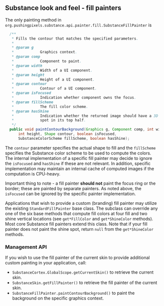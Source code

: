 ## Substance look and feel - fill painters

The only painting method in `org.pushingpixels.substance.api.painter.fill.SubstanceFillPainter` is

```java
  /**
   * Fills the contour that matches the specified parameters.
   *
   * @param g
   *            Graphics context.
   * @param comp
   *            Component to paint.
   * @param width
   *            Width of a UI component.
   * @param height
   *            Height of a UI component.
   * @param contour
   *            Contour of a UI component.
   * @param isFocused
   *            Indication whether component owns the focus.
   * @param fillScheme
   *            The fill color scheme.
   * @param hasShine
   *            Indication whether the returned image should have a 3D shine
   *            spot in its top half.
   */
  public void paintContourBackground(Graphics g, Component comp, int width,
      int height, Shape contour, boolean isFocused,
      SubstanceColorScheme fillScheme, boolean hasShine);
```

The `contour` parameter specifies the actual shape to fill and the `fillScheme` specifies the Substance color scheme to be used to compute the colors. The internal implementation of a specific fill painter may decide to ignore the `isFocused` and `hasShine` if these are not relevant. In addition, specific implementation may maintain an internal cache of computed images if the computation is CPU-heavy.

Important thing to note - a fill painter **should not** paint the focus ring or the border; these are painted by separate painters. As noted above, the `isFocused` can be ignored by the specific painter implementation.

Applications that wish to provide a custom (branding) fill painter may utilize the existing `StandardFillPainter` base class. The subclass can override any one of the six base methods that compute fill colors at four fill and two shine vertical locations (see `get*FillColor` and `get*ShineColor` methods). Most core Substance fill painters extend this class. Note that if your fill painter does not paint the shine spot, return `null` from the `get*ShineColor` methods.

### Management API

If you wish to use the fill painter of the current skin to provide additional custom painting in your application, call:

* `SubstanceCortex.GlobalScope.getCurrentSkin()` to retrieve the current skin.
* `SubstanceSkin.getFillPainter()` to retrieve the fill painter of the current skin.
* `SubstanceFillPainter.paintContourBackground()` to paint the background on the specific graphics context.
